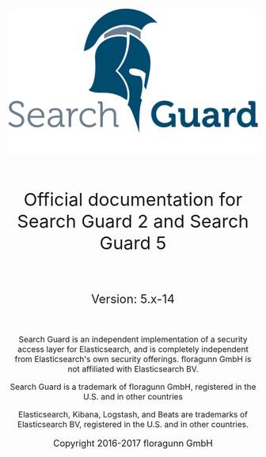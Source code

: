 <!---
Copryight 2016 floragunn GmbH
-->


![](images/sg.png)

<br />
<p align="center" style="font-size:36px;">
Official documentation for Search Guard 2 and Search Guard 5
</p>
<br />
<p align="center" style="font-size:24px;">
Version: 5.x-14
</p>
<br />
<p align="center" style="font-size:16px;">
Search Guard is an independent implementation of a security access layer for Elasticsearch, and is completely independent from Elasticsearch's own security offerings. floragunn GmbH is not affiliated with Elasticsearch BV.

<p align="center" style="font-size:16px;">
Search Guard is a trademark of floragunn GmbH, registered in the U.S. and in other countries

<p align="center" style="font-size:16px;">
Elasticsearch, Kibana, Logstash, and Beats are trademarks of Elasticsearch BV, registered in the U.S. and in other countries.

</p>
<p align="center" style="font-size:18px;">
Copyright 2016-2017 floragunn GmbH
</p>




